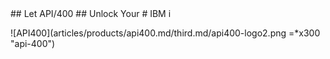 <div markdown="1" class="api400-section3">
## Let API/400 
## Unlock Your
# IBM i

![API400](articles/products/api400.md/third.md/api400-logo2.png =*x300 "api-400")
</div>